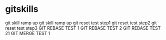 # gitskills
git skill ramp up 
git skill ramp up 
git reset test step1
git reset test step2
git reset test step3
GIT REBASE TEST 1
GIT REBASE TEST 2
GIT REBASE TEST 21
GIT MERGE TEST 1
